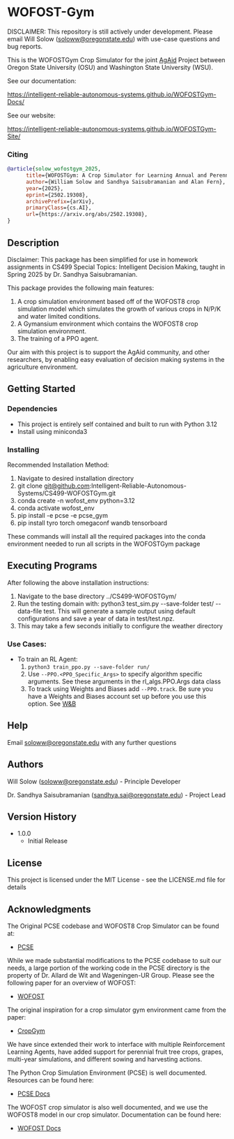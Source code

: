 # WOFOST-Gym

DISCLAIMER: This repository is still actively under development. Please email 
Will Solow (soloww@oregonstate.edu) with use-case questions and bug reports. 

This is the WOFOSTGym Crop Simulator for the joint [AgAid](https://agaid.org/) Project between Oregon State University (OSU) and Washington State University (WSU). 

See our documentation:

https://intelligent-reliable-autonomous-systems.github.io/WOFOSTGym-Docs/

See our website:

https://intelligent-reliable-autonomous-systems.github.io/WOFOSTGym-Site/

### Citing
```bibtex
@article{solow_wofostgym_2025,
      title={WOFOSTGym: A Crop Simulator for Learning Annual and Perennial Crop Management Strategies}, 
      author={William Solow and Sandhya Saisubramanian and Alan Fern},
      year={2025},
      eprint={2502.19308},
      archivePrefix={arXiv},
      primaryClass={cs.AI},
      url={https://arxiv.org/abs/2502.19308}, 
}
```

## Description

Disclaimer: This package has been simplified for use in homework assignments in CS499 Special Topics: Intelligent
Decision Making, taught in Spring 2025 by Dr. Sandhya Saisubramanian.

This package provides the following main features:
1. A crop simulation environment based off of the WOFOST8 crop simulation model
    which simulates the growth of various crops in N/P/K and water limited conditions. 
2. A Gymansium environment which contains the WOFOST8 crop simulation environment.
3. The training of a PPO agent.

Our aim with this project is to support the AgAid community, and other researchers, 
by enabling easy evaluation of decision making systems in the agriculture environment.

## Getting Started

### Dependencies

* This project is entirely self contained and built to run with Python 3.12
* Install using miniconda3 

### Installing

Recommended Installation Method:

1. Navigate to desired installation directory
2. git clone git@github.com:Intelligent-Reliable-Autonomous-Systems/CS499-WOFOSTGym.git
3. conda create -n wofost_env python=3.12
4. conda activate wofost_env
5. pip install -e pcse -e pcse_gym
6. pip install tyro torch omegaconf wandb tensorboard

These commands will install all the required packages into the conda environment
needed to run all scripts in the WOFOSTGym package

## Executing Programs

After following the above installation instructions: 
1. Navigate to the base directory ../CS499-WOFOSTGym/
2. Run the testing domain with: python3 test_sim.py --save-folder test/ --data-file test. This will generate a sample output using default configurations and save a year of data in test/test.npz.
3. This may take a few seconds initially to configure the weather directory

### Use Cases:
* To train an RL Agent: 
    1. `python3 train_ppo.py --save-folder run/`
    2. Use `--PPO.<PPO_Specific_Args>` to specify algorithm specific arguments. See these arguments in the rl_algs.PPO.Args data class
    3. To track using Weights and Biases add `--PPO.track`. Be sure you have a Weights and Biases account set up before you use this option. See [W&B](https://docs.wandb.ai/quickstart/)

## Help

Email soloww@oregonstate.edu with any further questions

## Authors

Will Solow (soloww@oregonstate.edu) - Principle Developer

Dr. Sandhya Saisubramanian (sandhya.sai@oregonstate.edu) - Project Lead

## Version History

* 1.0.0
    * Initial Release

## License

This project is licensed under the MIT License - see the LICENSE.md file for details

## Acknowledgments

The Original PCSE codebase and WOFOST8 Crop Simulator can be found at:
* [PCSE](https://github.com/ajwdewit/pcse)

While we made substantial modifications to the PCSE codebase to suit our needs, 
a large portion of the working code in the PCSE directory is the property of
Dr. Allard de Wit and Wageningen-UR Group. Please see the following paper for an
overview of WOFOST:
* [WOFOST](https://www-sciencedirect-com.oregonstate.idm.oclc.org/science/article/pii/S0308521X17310107)

The original inspiration for a crop simulator gym environment came from the paper:
* [CropGym](https://arxiv.org/pdf/2104.04326)

We have since extended their work to interface with multiple Reinforcement Learning Agents, 
have added support for perennial fruit tree crops, grapes, multi-year simulations, and different sowing
and harvesting actions. 

The Python Crop Simulation Environment (PCSE) is well documented. Resources can 
be found here:
* [PCSE Docs](https://pcse.readthedocs.io/en/stable/)

The WOFOST crop simulator is also well documented, and we use the WOFOST8 model
in our crop simulator. Documentation can be found here:
* [WOFOST Docs](https://wofost.readthedocs.io/en/latest/)
